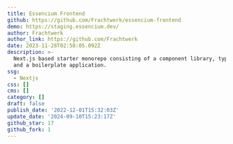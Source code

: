 ```yaml
---
title: Essencium Frontend
github: https://github.com/Frachtwerk/essencium-frontend
demo: https://staging.essencium.dev/
author: Frachtwerk
author_link: https://github.com/Frachtwerk
date: 2023-11-28T02:58:05.092Z
description: >-
  Next.js based starter monorepo consisting of a component library, types, docs
  and a boilerplate application.
ssg:
  - Nextjs
css: []
cms: []
category: []
draft: false
publish_date: '2022-12-01T15:32:03Z'
update_date: '2024-09-10T15:23:17Z'
github_star: 17
github_fork: 1
---
```

